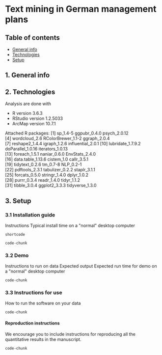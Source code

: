 # Text mining in German management plans

## Table of contents

* [General info](#1.-general-info)
* [Technologies](#2.-technologies)
* [Setup](#3.-setup)


## 1. General info



## 2. Technologies

Analysis are done with
* R version 3.6.3
* RStudio version 1.2.5033
* ArcMap version 10.7.1

Attached R packages:
 [1] sp_1.4-5           ggpubr_0.4.0       psych_2.0.12      
 [4] wordcloud_2.6      RColorBrewer_1.1-2 ggraph_2.0.4      
 [7] reshape2_1.4.4     igraph_1.2.6       influential_2.0.1 
[10] lubridate_1.7.9.2  doParallel_1.0.16  iterators_1.0.13  
[13] foreach_1.5.1      naniar_0.6.0       EnvStats_2.4.0    
[16] data.table_1.13.6  cistem_1.0         callr_3.5.1       
[19] tidytext_0.2.6     tm_0.7-8           NLP_0.2-1         
[22] pdftools_2.3.1     tabulizer_0.2.2    staplr_3.1.1      
[25] forcats_0.5.0      stringr_1.4.0      dplyr_1.0.2       
[28] purrr_0.3.4        readr_1.4.0        tidyr_1.1.2       
[31] tibble_3.0.4       ggplot2_3.3.3      tidyverse_1.3.0


## 3. Setup

### 3.1 Installation guide
Instructions
Typical install time on a "normal" desktop computer

`shortcode`

```
code-chunk
```


### 3.2 Demo
Instructions to run on data
Expected output
Expected run time for demo on a "normal" desktop computer

```
code-chunk
```

### 3.3 Instructions for use
How to run the software on your data

```
code-chunk
```

#### Reproduction instructions
We encourage you to include instructions for reproducing all the quantitative results in the manuscript.

```
code-chunk
```